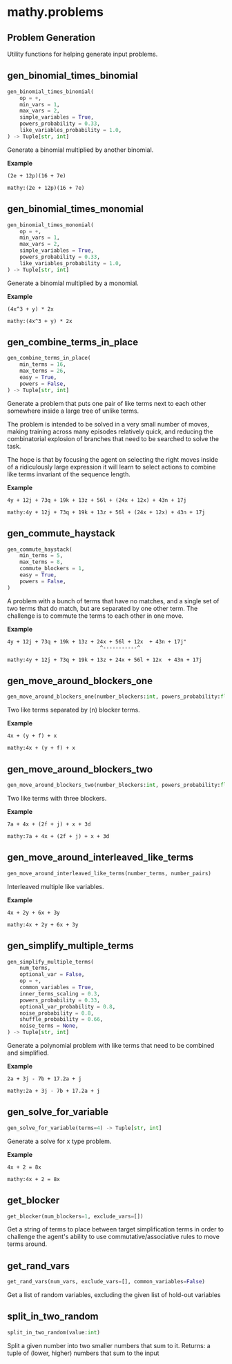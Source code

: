 # mathy.problems
Problem Generation
---

Utility functions for helping generate input problems.

## gen_binomial_times_binomial
```python
gen_binomial_times_binomial(
    op = +,
    min_vars = 1,
    max_vars = 2,
    simple_variables = True,
    powers_probability = 0.33,
    like_variables_probability = 1.0,
) -> Tuple[str, int]
```
Generate a binomial multiplied by another binomial.

__Example__


```
(2e + 12p)(16 + 7e)
```

`mathy:(2e + 12p)(16 + 7e)`

## gen_binomial_times_monomial
```python
gen_binomial_times_monomial(
    op = +,
    min_vars = 1,
    max_vars = 2,
    simple_variables = True,
    powers_probability = 0.33,
    like_variables_probability = 1.0,
) -> Tuple[str, int]
```
Generate a binomial multiplied by a monomial.

__Example__


```
(4x^3 + y) * 2x
```

`mathy:(4x^3 + y) * 2x`

## gen_combine_terms_in_place
```python
gen_combine_terms_in_place(
    min_terms = 16,
    max_terms = 26,
    easy = True,
    powers = False,
) -> Tuple[str, int]
```
Generate a problem that puts one pair of like terms next to each other
somewhere inside a large tree of unlike terms.

The problem is intended to be solved in a very small number of moves, making
training across many episodes relatively quick, and reducing the combinatorial
explosion of branches that need to be searched to solve the task.

The hope is that by focusing the agent on selecting the right moves inside of a
ridiculously large expression it will learn to select actions to combine like terms
invariant of the sequence length.

__Example__


```
4y + 12j + 73q + 19k + 13z + 56l + (24x + 12x) + 43n + 17j
```

`mathy:4y + 12j + 73q + 19k + 13z + 56l + (24x + 12x) + 43n + 17j`


## gen_commute_haystack
```python
gen_commute_haystack(
    min_terms = 5,
    max_terms = 8,
    commute_blockers = 1,
    easy = True,
    powers = False,
)
```
A problem with a bunch of terms that have no matches, and a single
set of two terms that do match, but are separated by one other term.
The challenge is to commute the terms to each other in one move.

__Example__


```
4y + 12j + 73q + 19k + 13z + 24x + 56l + 12x  + 43n + 17j"
                              ^-----------^
```

`mathy:4y + 12j + 73q + 19k + 13z + 24x + 56l + 12x  + 43n + 17j`

## gen_move_around_blockers_one
```python
gen_move_around_blockers_one(number_blockers:int, powers_probability:float=0.5)
```
Two like terms separated by (n) blocker terms.

__Example__


```
4x + (y + f) + x
```

`mathy:4x + (y + f) + x`
## gen_move_around_blockers_two
```python
gen_move_around_blockers_two(number_blockers:int, powers_probability:float=0.5)
```
Two like terms with three blockers.

__Example__


```
7a + 4x + (2f + j) + x + 3d
```

`mathy:7a + 4x + (2f + j) + x + 3d`
## gen_move_around_interleaved_like_terms
```python
gen_move_around_interleaved_like_terms(number_terms, number_pairs)
```
Interleaved multiple like variables.

__Example__


```
4x + 2y + 6x + 3y
```

`mathy:4x + 2y + 6x + 3y`

## gen_simplify_multiple_terms
```python
gen_simplify_multiple_terms(
    num_terms,
    optional_var = False,
    op = +,
    common_variables = True,
    inner_terms_scaling = 0.3,
    powers_probability = 0.33,
    optional_var_probability = 0.8,
    noise_probability = 0.8,
    shuffle_probability = 0.66,
    noise_terms = None,
) -> Tuple[str, int]
```
Generate a polynomial problem with like terms that need to be combined and
simplified.

__Example__


```
2a + 3j - 7b + 17.2a + j
```

`mathy:2a + 3j - 7b + 17.2a + j`

## gen_solve_for_variable
```python
gen_solve_for_variable(terms=4) -> Tuple[str, int]
```
Generate a solve for x type problem.

__Example__


```
4x + 2 = 8x
```

`mathy:4x + 2 = 8x`

## get_blocker
```python
get_blocker(num_blockers=1, exclude_vars=[])
```
Get a string of terms to place between target simplification terms
in order to challenge the agent's ability to use commutative/associative
rules to move terms around.
## get_rand_vars
```python
get_rand_vars(num_vars, exclude_vars=[], common_variables=False)
```
Get a list of random variables, excluding the given list of hold-out variables
## split_in_two_random
```python
split_in_two_random(value:int)
```
Split a given number into two smaller numbers that sum to it.
Returns: a tuple of (lower, higher) numbers that sum to the input


